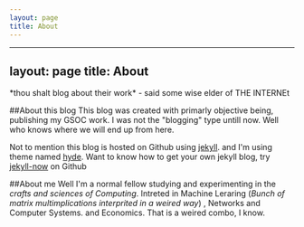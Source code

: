 ```yaml
---
layout: page
title: About
---
```


---
layout: page
title: About
---
<p class="message">
*thou shalt blog about their work* - said some wise elder of THE INTERNEt
</p>

##About this blog
This blog was created with primarly objective being, publishing my GSOC work. I was not the "blogging" type untill now. Well who knows where we will end up from here.

Not to mention this blog is hosted on Github using [jekyll](https://jekyllrb.com/). and I'm using theme named [hyde](http://hyde.getpoole.com). Want to know how to get your own jekyll blog, try [jekyll-now](https://github.com/barryclark/jekyll-now) on Github

##About me
Well I'm a normal fellow studying and experimenting in the *crafts and sciences of Computing*. Intreted in Machine Leraring (*Bunch of matrix multimplications interprited in a weired way*) , Networks and Computer Systems. and Economics. That is a weired combo, I know.
